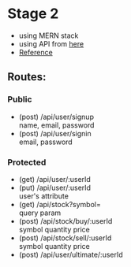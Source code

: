 # Stage 2
- using MERN stack
- using API from [here](https://www.worldtradingdata.com/documentation#stock-and-index-real-time)
- [Reference](https://jasonwatmore.com/post/2019/04/06/react-jwt-authentication-tutorial-example)

## Routes:
### Public
- (post) /api/user/signup </br>
name, email, password
- (post) /api/user/signin </br>
email, password
### Protected
- (get)  /api/user/:userId </br>
- (put)  /api/user/:userId </br>
user's attribute
- (get)  /api/stock?symbol= </br>
query param
- (post) /api/stock/buy/:userId </br>
symbol quantity price
- (post) /api/stock/sell/:userId </br>
symbol quantity price
- (post) /api/user/ultimate/:userId </br>
